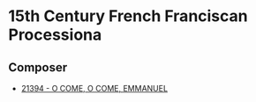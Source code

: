 # 15th Century French Franciscan Processiona

## Composer

- [21394 - O COME, O COME, EMMANUEL](/hymns/21394.md)

